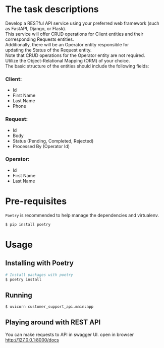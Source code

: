 # The task descriptions

Develop a RESTful API service using your preferred web framework
(such as FastAPI, Django, or Flask).  
This service will offer CRUD operations for Client entities
and their corresponding Requests entities.  
Additionally, there will be an Operator entity responsible for  
updating the Status of the Request entity.  
Note that CRUD operations for the Operator entity are not required.  
Utilize the Object-Relational Mapping (ORM) of your choice.  
The basic structure of the entities should include the following fields:

### Client:
- Id
- First Name
- Last Name
- Phone

### Request:
- Id
- Body
- Status (Pending, Completed, Rejected)
- Processed By (Operator Id)

### Operator:
- Id
- First Name
- Last Name

# Pre-requisites
`Poetry` is recommended to help manage the dependencies and virtualenv.
```sh
$ pip install poetry
```

# Usage

## Installing with Poetry
```sh
# Install packages with poetry
$ poetry install
```

## Running
```sh
$ uvicorn customer_support_api.main:app
```

## Playing around with REST API
You can make requests to API in swagger UI.
open in browser http://127.0.0.1:8000/docs